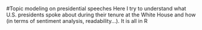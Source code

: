#Topic modeling on presidential speeches 
Here I try to understand what U.S. presidents spoke about during their tenure at the White House and how (in terms of sentiment analysis, readability...). 
It is all in R
